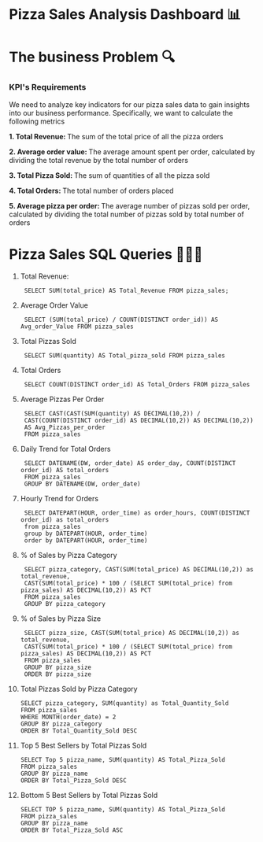 # Pizza Sales Analysis Dashboard 📊

# The business Problem 🔍

### KPI's Requirements 

We need to analyze key indicators for our pizza sales data to gain insights into our business performance. Specifically, we want to calculate the following metrics

<b>1. Total Revenue: </b> The sum of the total price of all the pizza orders 

<b>2. Average order value: </b> The average amount spent per order, calculated by dividing the total revenue by the total number of orders 

<b>3. Total Pizza Sold: </b> The sum of quantities of all the pizza sold 

<b>4. Total Orders: </b> The total number of orders placed

<b>5. Average pizza per order: </b> The average number of pizzas sold per order, calculated by dividing the total number of pizzas sold by total number of orders

# Pizza Sales SQL Queries 👩🏻‍💻

1. Total Revenue:

        SELECT SUM(total_price) AS Total_Revenue FROM pizza_sales;
   
2. Average Order Value

        SELECT (SUM(total_price) / COUNT(DISTINCT order_id)) AS Avg_order_Value FROM pizza_sales

3. Total Pizzas Sold

        SELECT SUM(quantity) AS Total_pizza_sold FROM pizza_sales

4. Total Orders

        SELECT COUNT(DISTINCT order_id) AS Total_Orders FROM pizza_sales

5. Average Pizzas Per Order

        SELECT CAST(CAST(SUM(quantity) AS DECIMAL(10,2)) / 
        CAST(COUNT(DISTINCT order_id) AS DECIMAL(10,2)) AS DECIMAL(10,2))
        AS Avg_Pizzas_per_order
        FROM pizza_sales

6. Daily Trend for Total Orders

        SELECT DATENAME(DW, order_date) AS order_day, COUNT(DISTINCT order_id) AS total_orders 
        FROM pizza_sales
        GROUP BY DATENAME(DW, order_date)

7. Hourly Trend for Orders

        SELECT DATEPART(HOUR, order_time) as order_hours, COUNT(DISTINCT order_id) as total_orders
        from pizza_sales
        group by DATEPART(HOUR, order_time)
        order by DATEPART(HOUR, order_time)

8. % of Sales by Pizza Category

        SELECT pizza_category, CAST(SUM(total_price) AS DECIMAL(10,2)) as total_revenue,
        CAST(SUM(total_price) * 100 / (SELECT SUM(total_price) from pizza_sales) AS DECIMAL(10,2)) AS PCT
        FROM pizza_sales
        GROUP BY pizza_category

9. % of Sales by Pizza Size

        SELECT pizza_size, CAST(SUM(total_price) AS DECIMAL(10,2)) as total_revenue,
        CAST(SUM(total_price) * 100 / (SELECT SUM(total_price) from pizza_sales) AS DECIMAL(10,2)) AS PCT
        FROM pizza_sales
        GROUP BY pizza_size
        ORDER BY pizza_size

10. Total Pizzas Sold by Pizza Category

        SELECT pizza_category, SUM(quantity) as Total_Quantity_Sold
        FROM pizza_sales
        WHERE MONTH(order_date) = 2
        GROUP BY pizza_category
        ORDER BY Total_Quantity_Sold DESC

11. Top 5 Best Sellers by Total Pizzas Sold

        SELECT Top 5 pizza_name, SUM(quantity) AS Total_Pizza_Sold
        FROM pizza_sales
        GROUP BY pizza_name
        ORDER BY Total_Pizza_Sold DESC

12. Bottom 5 Best Sellers by Total Pizzas Sold

        SELECT TOP 5 pizza_name, SUM(quantity) AS Total_Pizza_Sold
        FROM pizza_sales
        GROUP BY pizza_name
        ORDER BY Total_Pizza_Sold ASC









